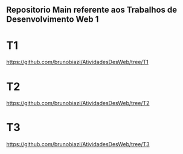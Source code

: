 ## Repositorio Main referente aos Trabalhos de Desenvolvimento Web 1

# T1 
https://github.com/brunobiazi/AtividadesDesWeb/tree/T1 

# T2 
https://github.com/brunobiazi/AtividadesDesWeb/tree/T2 

# T3
https://github.com/brunobiazi/AtividadesDesWeb/tree/T3
